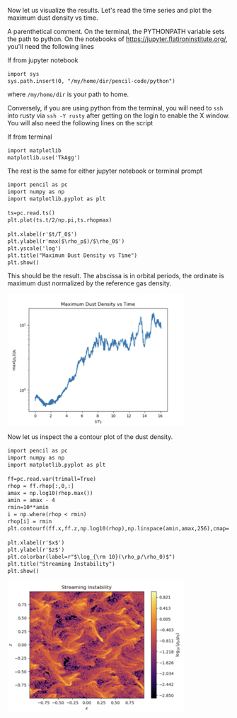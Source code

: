 Now let us visualize the results. Let's read the time series and plot the maximum dust density vs time. 

A parenthetical comment. On the terminal, the PYTHONPATH variable sets the path to python. On the notebooks of https://jupyter.flatironinstitute.org/, you'll need the following lines

If from jupyter notebook
```
import sys
sys.path.insert(0, "/my/home/dir/pencil-code/python")
```

where `/my/home/dir` is your path to home. 

Conversely, if you are using python from the terminal, you will need to `ssh` into rusty via `ssh -Y rusty` after getting on the login to enable the X window. You will also need the following lines on the script 

If from terminal

```
import matplotlib
matplotlib.use('TkAgg')
```

The rest is the same for either jupyter notebook or terminal prompt

```
import pencil as pc
import numpy as np
import matplotlib.pyplot as plt

ts=pc.read.ts()
plt.plot(ts.t/2/np.pi,ts.rhopmax)

plt.xlabel(r'$t/T_0$')
plt.ylabel(r'max($\rho_p$)/$\rho_0$')
plt.yscale('log')
plt.title("Maximum Dust Density vs Time")
plt.show()
```

This should be the result. The abscissa is in orbital periods, the ordinate is maximum dust normalized by the reference gas density. 

<img src="maxdust.png" alt="maxdust" width="400"/>

Now let us inspect the a contour plot of the dust density. 

```
import pencil as pc
import numpy as np
import matplotlib.pyplot as plt

ff=pc.read.var(trimall=True)
rhop = ff.rhop[:,0,:]
amax = np.log10(rhop.max())
amin = amax - 4
rmin=10**amin
i = np.where(rhop < rmin) 
rhop[i] = rmin
plt.contourf(ff.x,ff.z,np.log10(rhop),np.linspace(amin,amax,256),cmap='inferno')

plt.xlabel(r'$x$')
plt.ylabel(r'$z$')
plt.colorbar(label=r"$\log_{\rm 10}(\rho_p/\rho_0)$")
plt.title("Streaming Instability")
plt.show()
```

<img src="streaming.png" alt="streaming.png" width="400"/>
